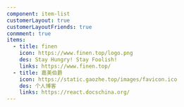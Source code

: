 ```yaml
---
component: item-list
customerLayout: true
customerLayoutFriends: true
conmment: true
items:
  - title: finen
    icon: https://www.finen.top/logo.png
    des: Stay Hungry! Stay Foolish!
    links: https://www.finen.top/
  - title: 嘉美伯爵
    icon: https://static.gaozhe.top/images/favicon.ico
    des: 个人博客
    links: https://react.docschina.org/
---
```

